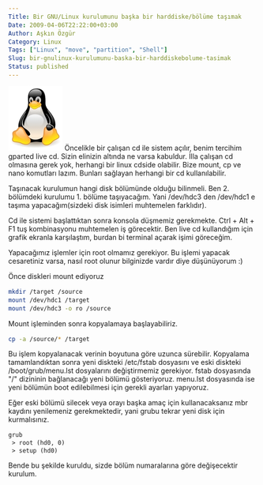 ```yaml
---
Title: Bir GNU/Linux kurulumunu başka bir harddiske/bölüme taşımak
Date: 2009-04-06T22:22:00+03:00
Author: Aşkın Özgür
Category: Linux
Tags: ["Linux", "move", "partition", "Shell"]
Slug: bir-gnulinux-kurulumunu-baska-bir-harddiskebolume-tasimak
Status: published
---
```


![GNU/Linux](/uploads/2009/04/linux-tux.jpg "GNU/Linux") Öncelikle bir çalışan cd ile sistem açılır, benim tercihim gparted live cd. Sizin elinizin altında ne varsa kabuldur. İlla çalışan cd olmasına gerek yok, herhangi bir linux cdside olabilir. Bize mount, cp ve nano komutları lazım. Bunları sağlayan herhangi bir cd kullanılabilir.

Taşınacak kurulumun hangi disk bölümünde olduğu bilinmeli. Ben 2. bölümdeki kurulumu 1. bölüme taşıyacağım. Yani /dev/hdc3 den /dev/hdc1 e taşıma yapacağım(sizdeki disk isimleri muhtemelen farklıdır).

Cd ile sistemi başlattıktan sonra konsola düşmemiz gerekmekte. Ctrl + Alt + F1 tuş kombinasyonu muhtemelen iş görecektir. Ben live cd kullandığım için grafik ekranla karşılaştım, burdan bi terminal açarak işimi göreceğim.

Yapacağımız işlemler için root olmamız gerekiyor. Bu işlemi yapacak cesaretiniz varsa, nasıl root olunur bilginizde vardır diye düşünüyorum :)

Önce diskleri mount ediyoruz

```bash
mkdir /target /source
mount /dev/hdc1 /target
mount /dev/hdc3 -o ro /source
```

Mount işleminden sonra kopyalamaya başlayabiliriz.

```bash
cp -a /source/* /target
```

Bu işlem kopyalanacak verinin boyutuna göre uzunca sürebilir.
Kopyalama tamamlandıktan sonra yeni diskteki /etc/fstab dosyasını ve eski diskteki /boot/grub/menu.lst dosyalarını değiştirmemiz gerekiyor. fstab dosyasında "/" dizininin bağlanacağı yeni bölümü gösteriyoruz. menu.lst dosyasında ise yeni bölümün boot edilebilmesi için gerekli ayarları yapıyoruz.

Eğer eski bölümü silecek veya orayı başka amaç için kullanacaksanız mbr kaydını yenilemeniz gerekmektedir, yani grubu tekrar yeni disk için kurmalısınız.

    grub
     > root (hd0, 0)
     > setup (hd0)

Bende bu şekilde kuruldu, sizde bölüm numaralarına göre değişecektir kurulum.
